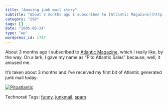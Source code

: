 ```yaml
---
title: "Amusing junk mail story"
subtitle: "About 3 months ago I subscribed to [Atlantic Magazine](http://www.theatlantic.com/), which I really ..."
category: "298"
tags: []
date: "2005-06-24"
type: "wp"
wordpress_id: 1747
---
```

About 3 months ago I subscribed to [Atlantic Magazine](http://www.theatlantic.com/), which I really like, by the way. On a lark, I gave my name as “Pito Atlantic Salas” because, well, it amused me. 

It’s taken about 3 months and I’ve received my first bit of Atlantic generated junk mail today:

[![Pitoatlantic](https://i0.wp.com/s3.media.squarespace.com/production/1075723/12829350/weblogs//images/posts/pitoatlantic-tm.jpg?resize=350%2C255)](https://i0.wp.com/s3.media.squarespace.com/production/1075723/12829350/weblogs/images/posts/pitoatlantic.jpg)

Technorati Tags: [funny](http://technorati.com/tag/funny), [junkmail](http://technorati.com/tag/junkmail), [spam](http://technorati.com/tag/spam)